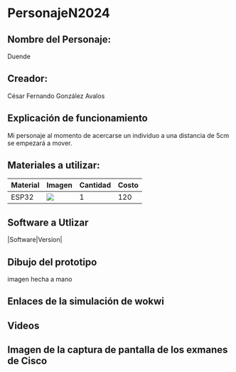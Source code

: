 # PersonajeN2024
## Nombre del Personaje: 
Duende 
## Creador:
César Fernando González Avalos
## Explicación de funcionamiento
Mi personaje al momento de acercarse un individuo a una distancia de 5cm se empezará a mover.
## Materiales a utilizar:
|Material|Imagen|Cantidad|Costo|
|---|----|----|----|
|ESP32|<img  src="https://github.com/user-attachments/assets/f3099b50-c652-436f-bd88-ca77c850709a" widht="10" />|1|120|

## Software a Utlizar
|Software|Version|

## Dibujo del prototipo
imagen hecha a mano

## Enlaces de la simulación de wokwi


## Videos



## Imagen de la captura de pantalla de los exmanes de Cisco
